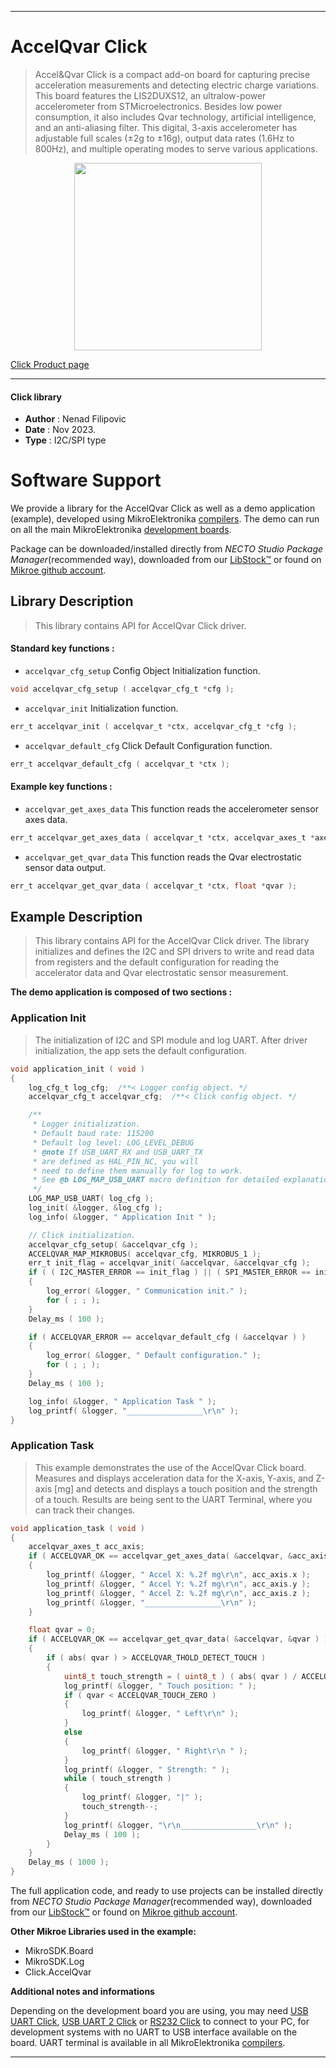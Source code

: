 
---
# AccelQvar Click

> Accel&Qvar Click is a compact add-on board for capturing precise acceleration measurements and detecting electric charge variations. This board features the LIS2DUXS12, an ultralow-power accelerometer from STMicroelectronics. Besides low power consumption, it also includes Qvar technology, artificial intelligence, and an anti-aliasing filter. This digital, 3-axis accelerometer has adjustable full scales (±2g to ±16g), output data rates (1.6Hz to 800Hz), and multiple operating modes to serve various applications.

<p align="center">
  <img src="https://download.mikroe.com/images/click_for_ide/accelqvar_click.png" height=300px>
</p>

[Click Product page](https://www.mikroe.com/accelqvar-click)

---


#### Click library

- **Author**        : Nenad Filipovic
- **Date**          : Nov 2023.
- **Type**          : I2C/SPI type


# Software Support

We provide a library for the AccelQvar Click
as well as a demo application (example), developed using MikroElektronika
[compilers](https://www.mikroe.com/necto-studio).
The demo can run on all the main MikroElektronika [development boards](https://www.mikroe.com/development-boards).

Package can be downloaded/installed directly from *NECTO Studio Package Manager*(recommended way), downloaded from our [LibStock&trade;](https://libstock.mikroe.com) or found on [Mikroe github account](https://github.com/MikroElektronika/mikrosdk_click_v2/tree/master/clicks).

## Library Description

> This library contains API for AccelQvar Click driver.

#### Standard key functions :

- `accelqvar_cfg_setup` Config Object Initialization function.
```c
void accelqvar_cfg_setup ( accelqvar_cfg_t *cfg );
```

- `accelqvar_init` Initialization function.
```c
err_t accelqvar_init ( accelqvar_t *ctx, accelqvar_cfg_t *cfg );
```

- `accelqvar_default_cfg` Click Default Configuration function.
```c
err_t accelqvar_default_cfg ( accelqvar_t *ctx );
```

#### Example key functions :

- `accelqvar_get_axes_data` This function reads the accelerometer sensor axes data.
```c
err_t accelqvar_get_axes_data ( accelqvar_t *ctx, accelqvar_axes_t *axes );
```

- `accelqvar_get_qvar_data` This function reads the Qvar electrostatic sensor data output.
```c
err_t accelqvar_get_qvar_data ( accelqvar_t *ctx, float *qvar );
```

## Example Description

> This library contains API for the AccelQvar Click driver. 
> The library initializes and defines the I2C and SPI drivers to write and read data 
> from registers and the default configuration for reading the accelerator data 
> and Qvar electrostatic sensor measurement.

**The demo application is composed of two sections :**

### Application Init

> The initialization of I2C and SPI module and log UART.
> After driver initialization, the app sets the default configuration.

```c
void application_init ( void )
{
    log_cfg_t log_cfg;  /**< Logger config object. */
    accelqvar_cfg_t accelqvar_cfg;  /**< Click config object. */

    /** 
     * Logger initialization.
     * Default baud rate: 115200
     * Default log level: LOG_LEVEL_DEBUG
     * @note If USB_UART_RX and USB_UART_TX 
     * are defined as HAL_PIN_NC, you will 
     * need to define them manually for log to work. 
     * See @b LOG_MAP_USB_UART macro definition for detailed explanation.
     */
    LOG_MAP_USB_UART( log_cfg );
    log_init( &logger, &log_cfg );
    log_info( &logger, " Application Init " );

    // Click initialization.
    accelqvar_cfg_setup( &accelqvar_cfg );
    ACCELQVAR_MAP_MIKROBUS( accelqvar_cfg, MIKROBUS_1 );
    err_t init_flag = accelqvar_init( &accelqvar, &accelqvar_cfg );
    if ( ( I2C_MASTER_ERROR == init_flag ) || ( SPI_MASTER_ERROR == init_flag ) )
    {
        log_error( &logger, " Communication init." );
        for ( ; ; );
    }
    Delay_ms ( 100 );

    if ( ACCELQVAR_ERROR == accelqvar_default_cfg ( &accelqvar ) )
    {
        log_error( &logger, " Default configuration." );
        for ( ; ; );
    }
    Delay_ms ( 100 );

    log_info( &logger, " Application Task " );
    log_printf( &logger, "_________________\r\n" );
}
```

### Application Task

> This example demonstrates the use of the AccelQvar Click board.
> Measures and displays acceleration data for the X-axis, Y-axis, and Z-axis [mg] 
> and detects and displays a touch position and the strength of a touch.
> Results are being sent to the UART Terminal, where you can track their changes.

```c
void application_task ( void )
{
    accelqvar_axes_t acc_axis;
    if ( ACCELQVAR_OK == accelqvar_get_axes_data( &accelqvar, &acc_axis ) )
    {
        log_printf( &logger, " Accel X: %.2f mg\r\n", acc_axis.x );
        log_printf( &logger, " Accel Y: %.2f mg\r\n", acc_axis.y );
        log_printf( &logger, " Accel Z: %.2f mg\r\n", acc_axis.z );
        log_printf( &logger, "_________________\r\n" );
    }

    float qvar = 0;
    if ( ACCELQVAR_OK == accelqvar_get_qvar_data( &accelqvar, &qvar ) )
    {
        if ( abs( qvar ) > ACCELQVAR_THOLD_DETECT_TOUCH )
        {
            uint8_t touch_strength = ( uint8_t ) ( abs( qvar ) / ACCELQVAR_THOLD_SENS );
            log_printf( &logger, " Touch position: " );
            if ( qvar < ACCELQVAR_TOUCH_ZERO )
            {
                log_printf( &logger, " Left\r\n" );
            }
            else
            {
                log_printf( &logger, " Right\r\n " );
            }
            log_printf( &logger, " Strength: " );
            while ( touch_strength )
            {
                log_printf( &logger, "|" );
                touch_strength--;
            }
            log_printf( &logger, "\r\n_________________\r\n" );
            Delay_ms ( 100 );
        }
    }
    Delay_ms ( 1000 );
}
```

The full application code, and ready to use projects can be installed directly from *NECTO Studio Package Manager*(recommended way), downloaded from our [LibStock&trade;](https://libstock.mikroe.com) or found on [Mikroe github account](https://github.com/MikroElektronika/mikrosdk_click_v2/tree/master/clicks).

**Other Mikroe Libraries used in the example:**

- MikroSDK.Board
- MikroSDK.Log
- Click.AccelQvar

**Additional notes and informations**

Depending on the development board you are using, you may need
[USB UART Click](https://www.mikroe.com/usb-uart-click),
[USB UART 2 Click](https://www.mikroe.com/usb-uart-2-click) or
[RS232 Click](https://www.mikroe.com/rs232-click) to connect to your PC, for
development systems with no UART to USB interface available on the board. UART
terminal is available in all MikroElektronika
[compilers](https://shop.mikroe.com/compilers).

---
